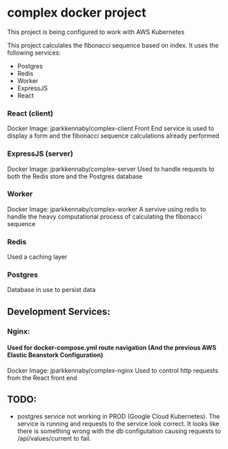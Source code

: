 # complex docker project

This project is being configured to work with AWS Kubernetes

This project calculates the fibonacci sequence based on index. It uses the following services:
- Postgres
- Redis
- Worker
- ExpressJS
- React

### React (client)
Docker Image: jparkkennaby/complex-client
Front End service is used to display a form and the fibonacci sequence calculations already performed

### ExpressJS (server)
Docker Image: jparkkennaby/complex-server
Used to handle requests to both the Redis store and the Postgres database

### Worker
Docker Image: jparkkennaby/complex-worker
A servive using redis to handle the heavy computational process of calculating the fibonacci sequence

### Redis
Used a caching layer

### Postgres
Database in use to persist data



## Development Services:

### Nginx:
#### Used for docker-compose.yml route navigation (And the previous AWS Elastic Beanstork Configuration)
Docker Image: jparkkennaby/complex-nginx
Used to control http requests from the React front end


## TODO:
- postgres service not working in PROD (Google Cloud Kubernetes). The service is running and requests to the service look correct. It looks like there is something wrong with the db configutation causing requests to /api/values/current to fail.
